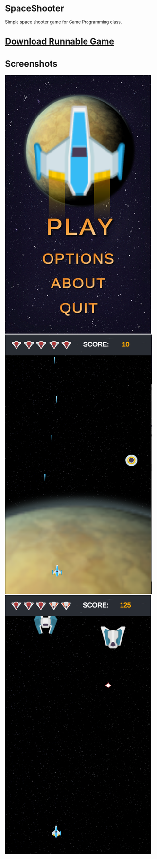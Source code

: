 # SpaceShooter
 Simple space shooter game for Game Programming class. <br>
 # <a id="raw-url" href="https://github.com/kaziim/SpaceShooter/raw/main/Build.rar">Download Runnable Game</a>
 
 # Screenshots
 ![](https://github.com/kaziim/SpaceShooter/blob/main/Screenshots/Screenshot_3.png)
  ![](https://github.com/kaziim/SpaceShooter/blob/main/Screenshots/Screenshot_5.png)
   ![](https://github.com/kaziim/SpaceShooter/blob/main/Screenshots/Screenshot_6.png)
